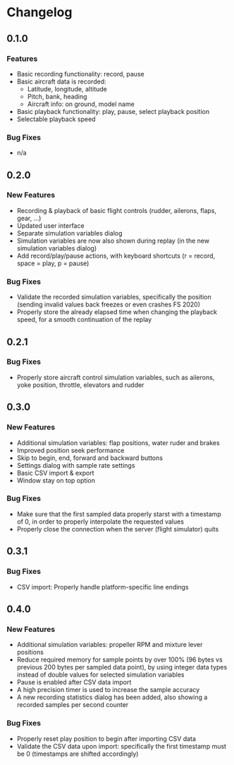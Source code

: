 # Changelog

## 0.1.0

### Features

- Basic recording functionality: record, pause
- Basic aircraft data is recorded:
  * Latitude, longitude, altitude
  * Pitch, bank, heading
  * Aircraft info: on ground, model name
- Basic playback functionality: play, pause, select playback position
- Selectable playback speed

### Bug Fixes

- n/a

## 0.2.0

### New Features

- Recording & playback of basic flight controls (rudder, ailerons, flaps, gear, ...)
- Updated user interface
- Separate simulation variables dialog
- Simulation variables are now also shown during replay (in the new simulation variables dialog)
- Add record/play/pause actions, with keyboard shortcuts (r = record, space = play, p = pause)

### Bug Fixes

- Validate the recorded simulation variables, specifically the position (sending invalid values back freezes or even crashes FS 2020)
- Properly store the already elapsed time when changing the playback speed, for a smooth continuation of the replay

## 0.2.1

### Bug Fixes

- Properly store aircraft control simulation variables, such as ailerons, yoke position, throttle, elevators and rudder

## 0.3.0

### New Features

- Additional simulation variables: flap positions, water ruder and brakes
- Improved position seek performance
- Skip to begin, end, forward and backward buttons
- Settings dialog with sample rate settings
- Basic CSV import & export
- Window stay on top option

### Bug Fixes

- Make sure that the first sampled data properly starst with a timestamp of 0, in order to properly interpolate the requested values
- Properly close the connection when the server (flight simulator) quits

## 0.3.1

### Bug Fixes

- CSV import: Properly handle platform-specific line endings 

## 0.4.0

### New Features

- Additional simulation variables: propeller RPM and mixture lever positions
- Reduce required memory for sample points by over 100% (96 bytes vs previous 200 bytes per sampled data point), by using integer data types instead of double values for selected simulation variables
- Pause is enabled after CSV data import
- A high precision timer is used to increase the sample accuracy
- A new recording statistics dialog has been added, also showing a recorded samples per second counter

### Bug Fixes

- Properly reset play position to begin after importing CSV data
- Validate the CSV data upon import: specifically the first timestamp must be 0 (timestamps are shifted accordingly)

